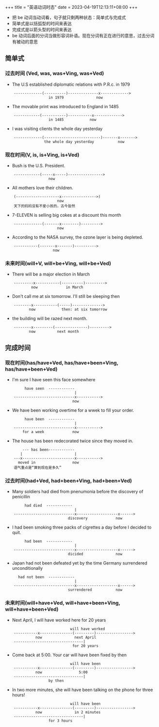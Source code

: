 +++
title = "英语动词时态"
date = 2023-04-19T12:13:11+08:00
+++

- 把 be 动词当动词看，句子就只剩两种状态：简单式与完成式
- 简单式是以括弧型的时间来表达
- 完成式是以箭头型的时间来表达
- be 动词后面的分词当做形容词补语。现在分词有正在进行的意思，过去分词有被动的意思

## 简单式

### 过去时间 (Ved, was, was+Ving, was+Ved)

- The U.S established diplomatic relations with P.R.c. in 1979

```
    -------------(----------)--------------x------------->
                    in 1979               now
```

- The movable print was introduced to England in 1485

```
    ------------(-----------)-----------x------------->
                    in 1485            now
```

- I was visiting clients the whole day yesterday

```
    -------------(--------------------------)-------x------->
                  the whole day yesterday           now
```

### 现在时间(V, is, is+Ving, is+Ved)

- Bush is the U.S. President.

```
    ------------(-----x-----)---------------->
                    now
```

- All mothers love their children.

```
    (--------------------x---------------->)
                        now
    天下的妈妈没有不爱小孩的，古今皆然
```

- 7-ELEVEN is selling big cokes at a discount this month

```
    -------------(-------x--------)--------->
                        now
```

- According to the NASA survey, the ozone layer is being depleted.

```
    -----------(-------x-------)---------->
                      now
```

### 未来时间(will+V, will+be+Ving, will+be+Ved)

- There will be a major election in March

```
    ---------x-----------(----------)--------->
            now             in March
```

- Don't call me at six tomorrow. I'll still be sleeping then

```
    --------x-----------(-----)-------------->
           now            then: at six tomorrow
```

- the building will be razed next month.

```
    --------x---------(---------------)--------->
           now          next month
```

## 完成时间

### 现在时间(has/have+Ved, has/have+been+Ving, has/have+been+Ved)

- I'm sure I have seen this face somewhere

```
         have seen  ------------
                                |
    ----------------------------x----------->
                               now
```

- We have been working overtime for a wwek to fill your order.

```
         have been  ------------
                                |
    ----------------------------x----------->
        for a week             now
```

- The house has been redecorated twice since they moved in.

```
        --- has been------------
       |                        |
    ---x------------------------x----------->
      moved in                 now
    语气重点是“算到现在是多久”
```

### 过去时间(had+Ved, had+been+Ving, had+been+Ved)

- Many soldiers had died from pnenumonia before the discovery of penicillin

```
         had died  ------------
                                |
    ----------------------------x-------------------x------>
                             discovery             now
```

- I had been smoking three packs of cigrettes a day before I decided to quit.

```
         had been  ------------
                                |
    ----------------------------x-------------------x------>
                             dicided               now
```

- Japan had not been defeated yet by the time Germany surrendered unconditionally

```
      had not been  ------------
                                |
    ----------------------------x-------------------x------>
                             surrendered           now
```

### 未来时间(will+have+Ved, will+have+been+Ving, will+have+been+Ved)

- Next April, I will have worked here for 20 years

```
                              will have worked
    -----------x---------------(---------)----------------->
              now               next April
    --------------------------------|
                               for 20 years
```

- Come back at 5:00. Your car will have been fixed by then

```
                              will have been
    -----------x---------------(---------)----------------->
              now                 5:00
    --------------------------------|
                    by then
```

- In two more minutes, she will have been talking on the phone for three hours!

```
                              will have been
    -----------x---------------(---------)----------------->
              now               in 2 minutes
    --------------------------------|
                    for 3 hours
```
